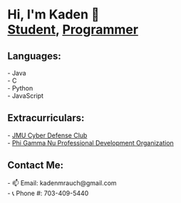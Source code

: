 <h1> Hi, I'm Kaden 👋 
<br/><a href="https://www.jmu.edu/academics/undergraduate/majors/computer-science.shtml">Student</a>, <a href="https://github.com/Kaden-16">Programmer</a>
</h1>

<h2>Languages:</h2>
- Java
<br/>
- C
<br/>
- Python
<br/>
- JavaScript

<h2>Extracurriculars:</h2>
- <a href="https://www.instagram.com/jmu_cdc/">JMU Cyber Defense Club</a> 
<br/>
- <a href="https://www.pgnleaders.org/">Phi Gamma Nu Professional Development Organization</a> 
<br/>

<h2>Contact Me:</h2>
- 📫 Email: kadenmrauch@gmail.com
<br/>
- 📞 Phone #: 703-409-5440
